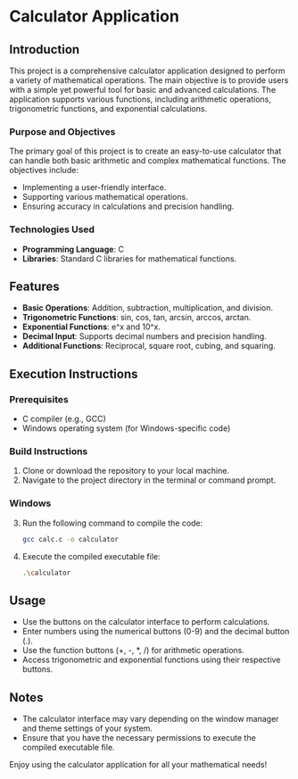 # Calculator Application

## Introduction
This project is a comprehensive calculator application designed to perform a variety of mathematical operations. The main objective is to provide users with a simple yet powerful tool for basic and advanced calculations. The application supports various functions, including arithmetic operations, trigonometric functions, and exponential calculations.

### Purpose and Objectives
The primary goal of this project is to create an easy-to-use calculator that can handle both basic arithmetic and complex mathematical functions. The objectives include:
- Implementing a user-friendly interface.
- Supporting various mathematical operations.
- Ensuring accuracy in calculations and precision handling.

### Technologies Used
- **Programming Language**: C
- **Libraries**: Standard C libraries for mathematical functions.

## Features
- **Basic Operations**: Addition, subtraction, multiplication, and division.
- **Trigonometric Functions**: sin, cos, tan, arcsin, arccos, arctan.
- **Exponential Functions**: e^x and 10^x.
- **Decimal Input**: Supports decimal numbers and precision handling.
- **Additional Functions**: Reciprocal, square root, cubing, and squaring.

## Execution Instructions

### Prerequisites
- C compiler (e.g., GCC)
- Windows operating system (for Windows-specific code)

### Build Instructions
1. Clone or download the repository to your local machine.
2. Navigate to the project directory in the terminal or command prompt.

### Windows
3. Run the following command to compile the code:

   ```bash
   gcc calc.c -o calculator
   ```

4. Execute the compiled executable file:

   ```bash
   .\calculator
   ```

## Usage
- Use the buttons on the calculator interface to perform calculations.
- Enter numbers using the numerical buttons (0-9) and the decimal button (.).
- Use the function buttons (+, -, *, /) for arithmetic operations.
- Access trigonometric and exponential functions using their respective buttons.

## Notes
- The calculator interface may vary depending on the window manager and theme settings of your system.
- Ensure that you have the necessary permissions to execute the compiled executable file.

Enjoy using the calculator application for all your mathematical needs!
